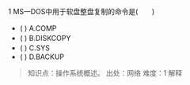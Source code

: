 1
MS—DOS中用于软盘整盘复制的命令是(　　)
- ( ) A.COMP　 
- ( ) B.DISKCOPY　　 
- ( ) C.SYS　　 
- ( ) D.BACKUP

> 知识点：操作系统概述。
> 出处：网络
> 难度：1
> 解释
